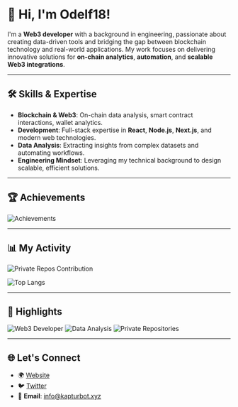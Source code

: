 # 👋 Hi, I'm Odelf18!

I'm a **Web3 developer** with a background in engineering, passionate about creating data-driven tools and bridging the gap between blockchain technology and real-world applications. My work focuses on delivering innovative solutions for **on-chain analytics**, **automation**, and **scalable Web3 integrations**.

---

## 🛠️ Skills & Expertise

- **Blockchain & Web3**: On-chain data analysis, smart contract interactions, wallet analytics.
- **Development**: Full-stack expertise in **React**, **Node.js**, **Next.js**, and modern web technologies.
- **Data Analysis**: Extracting insights from complex datasets and automating workflows.
- **Engineering Mindset**: Leveraging my technical background to design scalable, efficient solutions.

---

## 🏆 Achievements

![Achievements](https://github-profile-trophy.vercel.app/?username=Odelf18&theme=onedark&row=1&no-frame=true)

---

## 📊 My Activity

![Private Repos Contribution](https://github-readme-stats.vercel.app/api?username=Odelf18&count_private=true&show_icons=true&theme=radical&token=GH_PAT)

![Top Langs](https://github-readme-stats.vercel.app/api/top-langs/?username=Odelf18&layout=compact&theme=radical&count_private=true&token=GH_PAT)

---

## 🚀 Highlights

![Web3 Developer](https://img.shields.io/badge/Web3-Developer-blueviolet?style=for-the-badge&logo=ethereum)
![Data Analysis](https://img.shields.io/badge/Data-Analysis-brightgreen?style=for-the-badge&logo=python)
![Private Repositories](https://img.shields.io/badge/99%25-Private-lightgrey?style=for-the-badge&logo=github)

---

## 🌐 Let's Connect

- 🌍 [Website](https://www.kapturbot.xyz/)
- 🐦 [Twitter](https://x.com/Odelf2)
- 📧 **Email**: info@kapturbot.xyz
